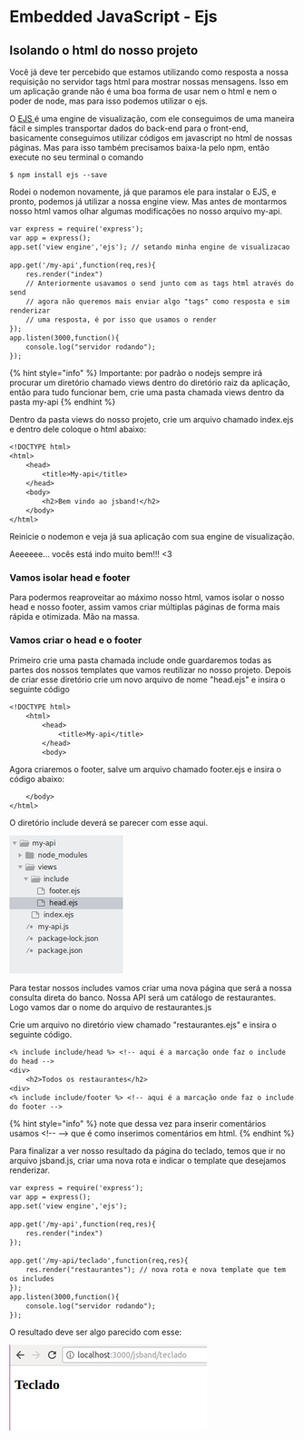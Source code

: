 # Embedded JavaScript - Ejs

## Isolando o html do nosso projeto

Você já deve ter percebido que estamos utilizando como resposta a nossa requisição no servidor tags html para mostrar nossas mensagens. Isso em um aplicação grande não é uma boa forma de usar nem o html e nem o poder de node, mas para isso podemos utilizar o ejs.

O [EJS ](http://ejs.co/)é uma engine de visualização, com ele conseguimos de uma maneira fácil e simples transportar dados do back-end para o front-end, basicamente conseguimos utilizar códigos em javascript no html de nossas páginas. Mas para isso também precisamos baixa-la pelo npm, então execute no seu terminal o comando

```
$ npm install ejs --save
```

Rodei o nodemon novamente, já que paramos ele para instalar o EJS, e pronto, podemos já utilizar a nossa engine view. Mas antes de montarmos nosso html vamos olhar algumas modificações no nosso arquivo my-api.

```text
var express = require('express');
var app = express();
app.set('view engine','ejs'); // setando minha engine de visualizacao

app.get('/my-api',function(req,res){
    res.render("index") 
    // Anteriormente usavamos o send junto com as tags html através do send
    // agora não queremos mais enviar algo "tags" como resposta e sim renderizar
    // uma resposta, é por isso que usamos o render
});
app.listen(3000,function(){
    console.log("servidor rodando");
});
```

{% hint style="info" %}
Importante: por padrão o nodejs sempre irá procurar um diretório chamado views dentro do diretório raiz da aplicação, então para tudo funcionar bem, crie uma pasta chamada views dentro da pasta my-api
{% endhint %}

Dentro da pasta views do nosso projeto, crie um arquivo chamado index.ejs e dentro dele coloque o html abaixo:

```text
<!DOCTYPE html>
<html>
    <head>
        <title>My-api</title>
    </head>
    <body>
        <h2>Bem vindo ao jsband!</h2>
    </body>
</html>
```

Reinicie o nodemon e veja já sua aplicação com sua engine de visualização. 

Aeeeeee... vocês está indo muito bem!!! &lt;3

### Vamos isolar head e footer

Para podermos reaproveitar ao máximo nosso html, vamos isolar o nosso head e nosso footer, assim vamos criar múltiplas páginas de forma mais rápida e otimizada. Mão na massa.

### Vamos criar o head e o footer

Primeiro crie uma pasta chamada include onde guardaremos todas as partes dos nossos templates que vamos reutilizar no nosso projeto. Depois de criar esse diretório crie um novo arquivo de nome "head.ejs" e insira o seguinte código

```text
<!DOCTYPE html>
	<html>
		<head>
		    <title>My-api</title>
		</head>
		<body>
```

Agora criaremos o footer, salve um arquivo chamado footer.ejs e insira o código abaixo:

```text
    </body>
</html>
```

O diretório include deverá se parecer com esse aqui.



![](.gitbook/assets/image%20%286%29.png)

Para testar nossos includes vamos criar uma nova página que será a nossa consulta direta do banco. Nossa API será um catálogo de restaurantes. Logo vamos dar o nome do arquivo de restaurantes.js

Crie um arquivo no diretório view chamado "restaurantes.ejs" e insira o seguinte código.

```text
<% include include/head %> <!-- aqui é a marcação onde faz o include do head -->
<div>
    <h2>Todos os restaurantes</h2>
<div>
<% include include/footer %> <!-- aqui é a marcação onde faz o include do footer -->
```

{% hint style="info" %}
note que dessa vez para inserir comentários usamos &lt;!-- --&gt; que é como inserimos comentários em html.
{% endhint %}

Para finalizar a ver nosso resultado da página do teclado, temos que ir no arquivo jsband.js, criar uma nova rota e indicar o template que desejamos renderizar.

```text
var express = require('express');
var app = express();
app.set('view engine','ejs');

app.get('/my-api',function(req,res){
    res.render("index")     
});

app.get('/my-api/teclado',function(req,res){
    res.render("restaurantes"); // nova rota e nova template que tem os includes    
});
app.listen(3000,function(){
    console.log("servidor rodando");
});
```

O resultado deve ser algo parecido com esse:



![](.gitbook/assets/image%20%282%29.png)

